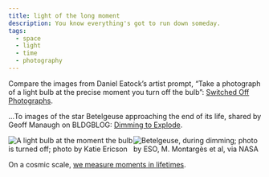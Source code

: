 ```yaml
---
title: light of the long moment
description: You know everything's got to run down someday.
tags:
  - space
  - light
  - time
  - photography
---
```


Compare the images from Daniel Eatock’s artist prompt, “Take a photograph of a light bulb at the precise moment you turn off the bulb”: [Switched Off Photographs][off].

...To images of the star Betelgeuse approaching the end of its life, shared by Geoff Manaugh on BLDGBLOG: [Dimming to Explode][dim].

<div style="display: flex;">
	<img src="https://res.cloudinary.com/aias/image/upload/c_crop,h_300,w_300/v1582164523/the-innocent-i/katie-ericson-lightbulb.jpg" alt="A light bulb at the moment the bulb is turned off; photo by Katie Ericson">
	<img src="https://res.cloudinary.com/aias/image/upload/c_scale,w_300/v1582164523/the-innocent-i/betelgeuse-dimming.jpg" alt="Betelgeuse, during dimming; photo by ESO, M. Montargès et al, via NASA">
</div>

On a cosmic scale, [we measure moments in lifetimes][now].

[off]: https://eatock.com/participate/switched-off-photographs/
[bulb]: https://res.cloudinary.com/aias/image/upload/c_crop,h_300,w_300/v1582164523/the-innocent-i/katie-ericson-lightbulb.jpg
[dim]: http://www.bldgblog.com/2020/02/dimming-to-explode/?utm_source=rss&utm_medium=rss&utm_campaign=dimming-to-explode
[star]: https://res.cloudinary.com/aias/image/upload/c_scale,w_300/v1582164523/the-innocent-i/betelgeuse-dimming.jpg
[now]: http://longnow.org/clock/